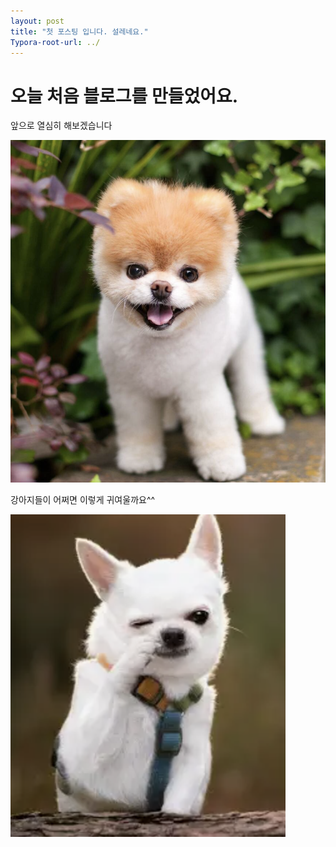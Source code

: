 ```yaml
---
layout: post
title: "첫 포스팅 입니다. 설레네요."
Typora-root-url: ../
---
```


# 오늘 처음 블로그를 만들었어요.
앞으로 열심히 해보겠습니다

![image-20241010002439495](/2024-10-09-first/image-20241010002439495.png)

강아지들이 어쩌면 이렇게 귀여울까요^^

![image-20241010002509939](/2024-10-09-first/image-20241010002509939.png)
